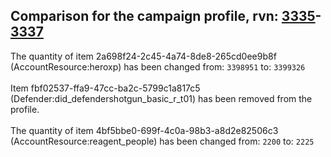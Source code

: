 ## Comparison for the campaign profile, rvn: [3335](https://github.com/PRO100KatYT/FortniteProfileRevisions/tree/main/profiles/campaign/3335%20campaign.json)-[3337](https://github.com/PRO100KatYT/FortniteProfileRevisions/tree/main/profiles/campaign/3337%20campaign.json)

The quantity of item 2a698f24-2c45-4a74-8de8-265cd0ee9b8f (AccountResource:heroxp) has been changed from: `3398951` to: `3399326`
<br><br>
Item fbf02537-ffa9-47cc-ba2c-5799c1a817c5 (Defender:did_defendershotgun_basic_r_t01) has been removed from the profile.
<br><br>
The quantity of item 4bf5bbe0-699f-4c0a-98b3-a8d2e82506c3 (AccountResource:reagent_people) has been changed from: `2200` to: `2225`
<br><br>
